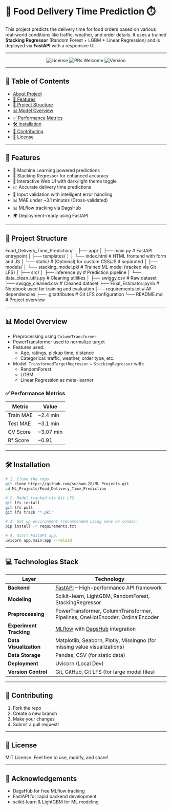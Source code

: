 # 🍔 Food Delivery Time Prediction ⏱️

This project predicts the delivery time for food orders based on various real-world conditions like traffic, weather, and order details. It uses a trained **Stacking Regressor** (Random Forest + LGBM + Linear Regression) and is deployed via **FastAPI** with a responsive UI.

---

<p align="center">
  <img src="https://img.shields.io/badge/license-MIT-blue.svg" alt="License">
  <img src="https://img.shields.io/badge/PRs-welcome-brightgreen.svg" alt="PRs Welcome">
  <img src="https://img.shields.io/badge/version-1.0.0-blue.svg" alt="Version">
  </p>

---

## 📖 Table of Contents

- [About Project](#-about-project)
- [🚀 Features](#-features)
- [📁 Project Structure](#-project-structure)
- [📊 Model Overview](#-model-overview)
- [✅ Performance Metrics](#-performance-metrics)
- [🛠️ Installation](#️-installation)
- [🤝 Contributing](#-contributing)
- [📜 License](#-license)

---

## 🚀 Features

- 🧠 Machine Learning powered predictions
- 🧩 Stacking Regressor for enhanced accuracy
- 🔎 Interactive Web UI with dark/light theme toggle
- 📈 Accurate delivery time predictions
- 🧪 Input validation with intelligent error handling
- 📊 MAE under ~3.1 minutes (Cross-validated)
- 📊 MLflow tracking via DagsHub
- 🌍 Deployment-ready using FastAPI

---

## 📁 Project Structure

Food_Delivery_Time_Prediction/
│
├── app/
│ ├── main.py # FastAPI entrypoint
│ ├── templates/
│ │ └── index.html # HTML frontend with form and JS
│ └── static/ # (Optional) for custom CSS/JS if separated
│
├── models/
│ └── stacking_model.pkl # Trained ML model (tracked via Git LFS)
│
├── src/
│ ├── inference.py # Prediction pipeline
│ └── data_clean_utils.py # Cleaning utilities
│
├── swiggy.csv # Raw dataset
├── swiggy_cleaned.csv # Cleaned dataset
├── Final_Estimator.ipynb # Notebook used for training and evaluation
├── requirements.txt # All dependencies
├── .gitattributes # Git LFS configuration
└── README.md # Project overview


---

## 📊 Model Overview

- Preprocessing using `ColumnTransformer`
- PowerTransformer used to normalize target
- Features used: 
  - Age, ratings, pickup time, distance
  - Categorical: traffic, weather, order type, etc.
- Model: `TransformedTargetRegressor` + `StackingRegressor` with:
  - RandomForest
  - LGBM
  - Linear Regression as meta-learner

### ✅ Performance Metrics

| Metric       | Value     |
|--------------|-----------|
| Train MAE    | ~2.4 min  |
| Test MAE     | ~3.1 min  |
| CV Score     | ~3.07 min |
| R² Score     | ~0.91     |

---

## 🛠️ Installation

```bash
# 1. Clone the repo
git clone https://github.com/subham-28/ML_Projects.git
cd ML_Projects/Food_Delivery_Time_Prediction

# 2. Model tracked via Git LFS
git lfs install
git lfs pull
git lfs track "*.pkl"

# 3. Set up environment (recommended using venv or conda):
pip install -r requirements.txt

# 4. Start FastAPI app:
uvicorn app.main:app --reload
```

---

## 💻 Technologies Stack

| Layer            | Technology                               |
|------------------|------------------------------------------|
| **Backend**  | [FastAPI](https://fastapi.tiangolo.com/) – High-performance API framework |
| **Modeling** | Scikit-learn, LightGBM, RandomForest, StackingRegressor           |
| **Preprocessing** | PowerTransformer, ColumnTransformer, Pipelines, OneHotEncoder, OrdinalEncoder |
| **Experiment Tracking** | [MLflow](https://mlflow.org/) with [DagsHub](https://dagshub.com/) integration |
| **Data Visualization** | Matplotlib, Seaborn, Plotly, Missingno (for missing value visualizations)      |
| **Data Storage** | Pandas, CSV (for static data)|
| **Deployment** | Uvicorn (Local Dev)     |
| **Version Control** | Git, GitHub, Git LFS (for large model files)               |

---

## 🤝 Contributing

1. Fork the repo
2. Create a new branch
3. Make your changes
4. Submit a pull request!

---

## 📜 License
MIT License. Feel free to use, modify, and share!

---

## 🙌 Acknowledgements
* DagsHub for free MLflow tracking
* FastAPI for rapid backend development
* scikit-learn & LightGBM for ML modeling

